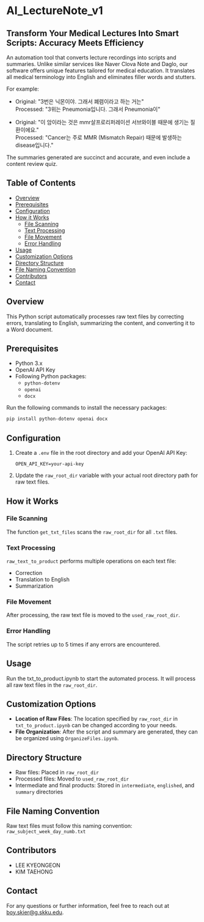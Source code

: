 # AI_LectureNote_v1
## Transform Your Medical Lectures Into Smart Scripts: Accuracy Meets Efficiency
An automation tool that converts lecture recordings into scripts and summaries. Unlike similar services like Naver Clova Note and Daglo, our software offers unique features tailored for medical education. It translates all medical terminology into English and eliminates filler words and stutters.

For example:
- Original: "3번은 닉몬이야. 그래서 폐렴이라고 하는 거는"  
  Processed: "3위는 Pneumonia입니다. 그래서 Pneumonia이"

- Original: "이 암이라는 것은 mmr살프로리퍼레이션 서브와이블 때문에 생기는 질환이에요."  
  Processed: "Cancer는 주로 MMR (Mismatch Repair) 때문에 발생하는 disease입니다."

The summaries generated are succinct and accurate, and even include a content review quiz.

## Table of Contents
- [Overview](#overview)
- [Prerequisites](#prerequisites)
- [Configuration](#configuration)
- [How it Works](#how-it-works)
  - [File Scanning](#file-scanning)
  - [Text Processing](#text-processing)
  - [File Movement](#file-movement)
  - [Error Handling](#error-handling)
- [Usage](#usage)
- [Customization Options](#customization-options)
- [Directory Structure](#directory-structure)
- [File Naming Convention](#file-naming-convention)
- [Contributors](#contributors)
- [Contact](#contact)

## Overview
This Python script automatically processes raw text files by correcting errors, translating to English, summarizing the content, and converting it to a Word document.

## Prerequisites
- Python 3.x
- OpenAI API Key
- Following Python packages:
  - `python-dotenv`
  - `openai`
  - `docx`

Run the following commands to install the necessary packages:
```bash
pip install python-dotenv openai docx
```
## Configuration
1. Create a `.env` file in the root directory and add your OpenAI API Key:
    ```text
    OPEN_API_KEY=your-api-key
    ```
2. Update the `raw_root_dir` variable with your actual root directory path for raw text files.

## How it Works

### File Scanning
The function `get_txt_files` scans the `raw_root_dir` for all `.txt` files.

### Text Processing
`raw_text_to_product` performs multiple operations on each text file:
  - Correction
  - Translation to English
  - Summarization

### File Movement
After processing, the raw text file is moved to the `used_raw_root_dir`.

### Error Handling
The script retries up to 5 times if any errors are encountered.

## Usage
Run the txt_to_product.ipynb to start the automated process. It will process all raw text files in the `raw_root_dir`.

## Customization Options
- **Location of Raw Files**: The location specified by `raw_root_dir` in `txt_to_product.ipynb` can be changed according to your needs.
- **File Organization**: After the script and summary are generated, they can be organized using `OrganizeFiles.ipynb`.

## Directory Structure
- Raw files: Placed in `raw_root_dir`
- Processed files: Moved to `used_raw_root_dir`
- Intermediate and final products: Stored in `intermediate`, `englished`, and `summary` directories

## File Naming Convention
Raw text files must follow this naming convention:
`raw_subject_week_day_numb.txt`

## Contributors
- LEE KYEONGEON
- KIM TAEHONG

## Contact
For any questions or further information, feel free to reach out at [boy.skier@g.skku.edu](mailto:boy.skier@g.skku.edu).

